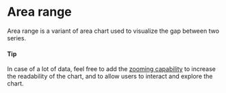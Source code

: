 # Area range
Area range is a variant of area chart used to visualize the gap between two series.

#### Tip
In case of a lot of data, feel free to add the [zooming capability](http://api.highcharts.com/highcharts/chart.zoomType) to increase the readability of the chart, and to allow users to interact and explore the chart.